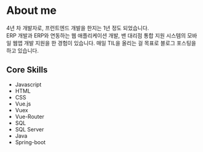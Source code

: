 # About me

4년 차 개발자로, 프런트엔드 개발을 한지는 1년 정도 되었습니다.  
ERP 개발과 ERP와 연동하는 웹 애플리케이션 개발, 밴 대리점 통합 지원 시스템의 모바일 웹앱 개발 지원을 한 경험이 있습니다.
매일 TIL을 올리는 걸 목표로 블로그 포스팅을 하고 있습니다.

## Core Skills
- Javascript
- HTML
- CSS
- Vue.js
- Vuex
- Vue-Router
- SQL
- SQL Server
- Java
- Spring-boot
